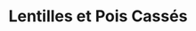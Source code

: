 ---
title: "Lentilles et Pois Cassés"
url: /le-mayet-de-montagne/lentilles-et-pois-casses/
shop: Lebensmittel
---